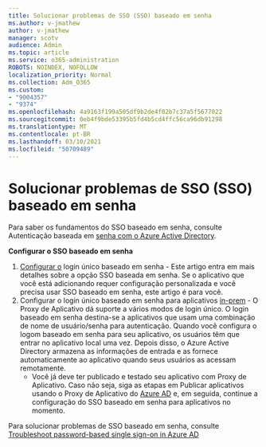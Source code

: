 ```yaml
---
title: Solucionar problemas de SSO (SSO) baseado em senha
ms.author: v-jmathew
author: v-jmathew
manager: scotv
audience: Admin
ms.topic: article
ms.service: o365-administration
ROBOTS: NOINDEX, NOFOLLOW
localization_priority: Normal
ms.collection: Adm_O365
ms.custom:
- "9004357"
- "9374"
ms.openlocfilehash: 4a9163f199a505df9b2de4f02b7c37a5f5677022
ms.sourcegitcommit: 0eb4f9bde53395b5fd4b5cd4ffc56ca96db91298
ms.translationtype: MT
ms.contentlocale: pt-BR
ms.lasthandoff: 03/10/2021
ms.locfileid: "50709489"
---
```

# <a name="troubleshoot-password-based-seamless-single-sign-on-sso-issues"></a>Solucionar problemas de SSO (SSO) baseado em senha

Para saber os fundamentos do SSO baseado em senha, consulte Autenticação baseada em [senha com o Azure Active Directory](https://docs.microsoft.com/azure/active-directory/fundamentals/auth-password-based-sso).

**Configurar o SSO baseado em senha**

1. [Configurar o](https://docs.microsoft.com/azure/active-directory/manage-apps/configure-password-single-sign-on-non-gallery-applications) login único baseado em senha - Este artigo entra em mais detalhes sobre a opção SSO baseada em senha. Se o aplicativo que você está adicionando requer configuração personalizada e você precisa usar SSO baseado em senha, este artigo é para você.
2. Configurar o login único baseado em senha para aplicativos [in-prem](https://docs.microsoft.com/azure/active-directory/manage-apps/application-proxy-configure-single-sign-on-password-vaulting) - O Proxy de Aplicativo dá suporte a vários modos de login único. O login baseado em senha destina-se a aplicativos que usam uma combinação de nome de usuário/senha para autenticação. Quando você configura o logom baseado em senha para seu aplicativo, os usuários têm que entrar no aplicativo local uma vez. Depois disso, o Azure Active Directory armazena as informações de entrada e as fornece automaticamente ao aplicativo quando seus usuários as acessam remotamente.
    - Você já deve ter publicado e testado seu aplicativo com Proxy de Aplicativo. Caso não seja, siga as etapas em Publicar aplicativos usando o Proxy de Aplicativo do [Azure AD](https://docs.microsoft.com/azure/active-directory/manage-apps/application-proxy-add-on-premises-application) e, em seguida, continue a configuração do SSO baseado em senha para aplicativos no momento.

Para solucionar problemas de SSO baseado em senha, consulte [Troubleshoot password-based single sign-on in Azure AD](https://docs.microsoft.com/azure/active-directory/manage-apps/troubleshoot-password-based-sso)
